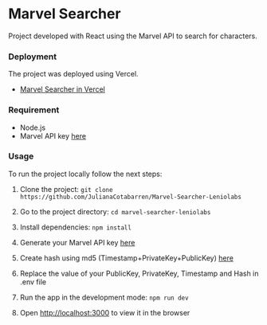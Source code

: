 # Marvel Searcher

Project developed with React using the Marvel API to search for characters.

### Deployment

The project was deployed using Vercel.

- [Marvel Searcher in Vercel]()

### Requirement

- Node.js
- Marvel API key [here](https://developer.marvel.com/)

### Usage

To run the project locally follow the next steps:

1. Clone the project: `git clone https://github.com/JulianaCotabarren/Marvel-Searcher-Leniolabs`

2. Go to the project directory: `cd marvel-searcher-leniolabs`

3. Install dependencies: `npm install`

4. Generate your Marvel API key [here](https://developer.marvel.com/)

5. Create hash using md5 (Timestamp+PrivateKey+PublicKey) [here](https://www.md5hashgenerator.com/)

6. Replace the value of your PublicKey, PrivateKey, Timestamp and Hash in .env file

7. Run the app in the development mode: `npm run dev`

8. Open [http://localhost:3000](http://localhost:3000) to view it in the browser
